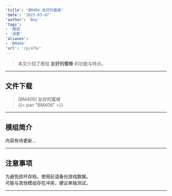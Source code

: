 ```yaml
---
'title': 'BM406-友好的蜜蜂'
'date': '2025-03-07'
'author': 'Bny'
'tags':
- '模组'
- '调整'
'aliases':
- 'BM406'
'url': '/p/476/'
---
```


> 本文介绍了模组 **友好的蜜蜂** 的功能与特点。

---

## 文件下载

> [BM406] 友好的蜜蜂  
{{< pan "BM406" >}}  

---

## 模组简介

>  
内容有待更新...  

---

## 注意事项

>  
为避免损坏存档，使用前请备份游戏数据。  
可能与其他模组存在冲突，建议单独测试。  

---

